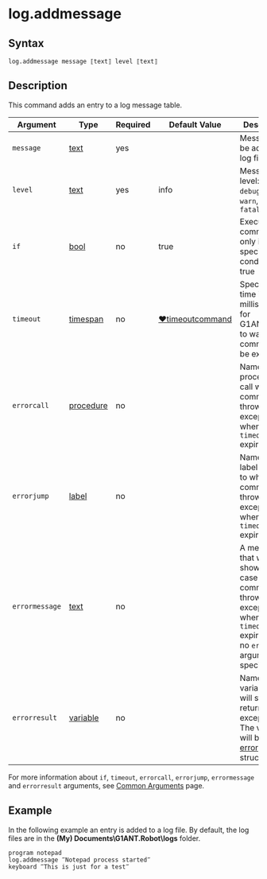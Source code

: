 ﻿# log.addmessage

## Syntax

```G1ANT
log.addmessage message ⟦text⟧ level ⟦text⟧
```

## Description

This command adds an entry to a log message table.

| Argument | Type | Required | Default Value | Description |
| -------- | ---- | -------- | ------------- | ----------- |
|`message`| [text](G1ANT.Language/G1ANT.Language/Structures/TextStructure.md) | yes | | Message to be added to a log file |
|`level`| [text](G1ANT.Language/G1ANT.Language/Structures/TextStructure.md) | yes | info | Message log level: `trace`, `debug`, `info`, `warn`, `error` or `fatal` |
| `if`           | [bool](G1ANT.Language/G1ANT.Language/Structures/BooleanStructure.md) | no       | true                                                        | Executes the command only if a specified condition is true   |
| `timeout`      | [timespan](G1ANT.Language/G1ANT.Language/Structures/TimeSpanStructure.md) | no       | [♥timeoutcommand](G1ANT.Language/G1ANT.Addon.Core/Variables/TimeoutCommandVariable.md) | Specifies time in milliseconds for G1ANT.Robot to wait for the command to be executed |
| `errorcall`    | [procedure](G1ANT.Language/G1ANT.Language/Structures/ProcedureStructure.md) | no       |                                                             | Name of a procedure to call when the command throws an exception or when a given `timeout` expires |
| `errorjump`    | [label](G1ANT.Language/G1ANT.Language/Structures/LabelStructure.md) | no       |                                                             | Name of the label to jump to when the command throws an exception or when a given `timeout` expires |
| `errormessage` | [text](G1ANT.Language/G1ANT.Language/Structures/TextStructure.md) | no       |                                                             | A message that will be shown in case the command throws an exception or when a given `timeout` expires, and no `errorjump` argument is specified |
| `errorresult`  | [variable](G1ANT.Language/G1ANT.Language/Structures/VariableStructure.md) | no       |                                                             | Name of a variable that will store the returned exception. The variable will be of [error](G1ANT.Language/G1ANT.Language/Structures/ErrorStructure.md) structure  |

For more information about `if`, `timeout`, `errorcall`, `errorjump`, `errormessage` and `errorresult` arguments, see [Common Arguments](G1ANT.Manual/appendices/common-arguments.md) page.

## Example

In the following example an entry is added to a log file. By default, the log files are in the **(My) Documents\G1ANT.Robot\logs** folder.

```G1ANT
program notepad
log.addmessage ‴Notepad process started‴
keyboard ‴This is just for a test‴
```

